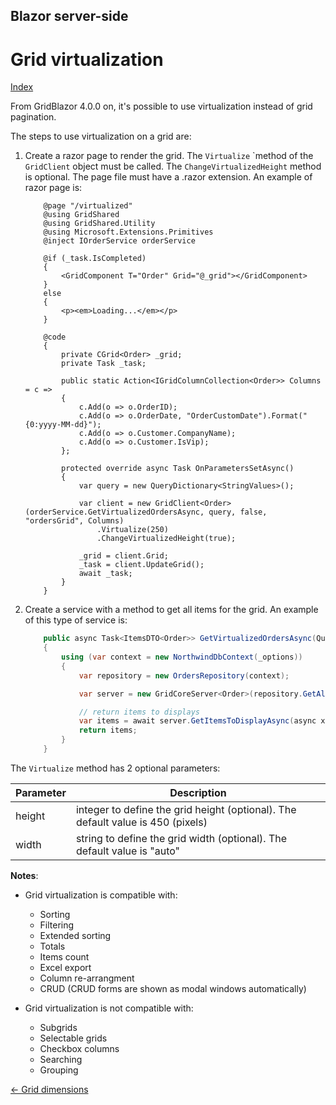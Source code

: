 ## Blazor server-side

# Grid virtualization

[Index](Documentation.md)

From GridBlazor 4.0.0 on, it's possible to use virtualization instead of grid pagination.

The steps to use virtualization on a grid are:

1. Create a razor page to render the grid. The ```Virtualize``` `method of the ```GridClient``` object must be called. The ```ChangeVirtualizedHeight``` method is optional. The page file must have a .razor extension. An example of razor page is:

    ```razor
        @page "/virtualized"
        @using GridShared
        @using GridShared.Utility
        @using Microsoft.Extensions.Primitives
        @inject IOrderService orderService

        @if (_task.IsCompleted)
        {
            <GridComponent T="Order" Grid="@_grid"></GridComponent>
        }
        else
        {
            <p><em>Loading...</em></p>
        }

        @code
        {
            private CGrid<Order> _grid;
            private Task _task;

            public static Action<IGridColumnCollection<Order>> Columns = c =>
            {
                c.Add(o => o.OrderID);
                c.Add(o => o.OrderDate, "OrderCustomDate").Format("{0:yyyy-MM-dd}");
                c.Add(o => o.Customer.CompanyName);
                c.Add(o => o.Customer.IsVip);
            };

            protected override async Task OnParametersSetAsync()
            {
                var query = new QueryDictionary<StringValues>();

                var client = new GridClient<Order>(orderService.GetVirtualizedOrdersAsync, query, false, "ordersGrid", Columns)
                    .Virtualize(250)
                    .ChangeVirtualizedHeight(true);
                
                _grid = client.Grid;
                _task = client.UpdateGrid();
                await _task;
            }
        }
    ```

2. Create a service with a method to get all items for the grid. An example of this type of service is:  

    ```c#
        public async Task<ItemsDTO<Order>> GetVirtualizedOrdersAsync(QueryDictionary<StringValues> query)
        {
            using (var context = new NorthwindDbContext(_options))
            {
                var repository = new OrdersRepository(context);

                var server = new GridCoreServer<Order>(repository.GetAll(), query, true, "ordersGrid", Virtualized.Columns);

                // return items to displays
                var items = await server.GetItemsToDisplayAsync(async x => await x.ToListAsync());
                return items;
            }
        }
    ```

The ```Virtualize``` method has 2 optional parameters:

Parameter | Description
--------- | -----------
height | integer to define the grid height (optional). The default value is 450 (pixels)
width | string to define the grid width (optional). The default value is "auto"

**Notes**:
* Grid virtualization is compatible with:
    - Sorting
    - Filtering
    - Extended sorting
    - Totals
    - Items count
    - Excel export
    - Column re-arrangment
    - CRUD (CRUD forms are shown as modal windows automatically)
    
* Grid virtualization is not compatible with:
    - Subgrids
    - Selectable grids
    - Checkbox columns
    - Searching
    - Grouping

[<- Grid dimensions](Grid_dimensions.md)